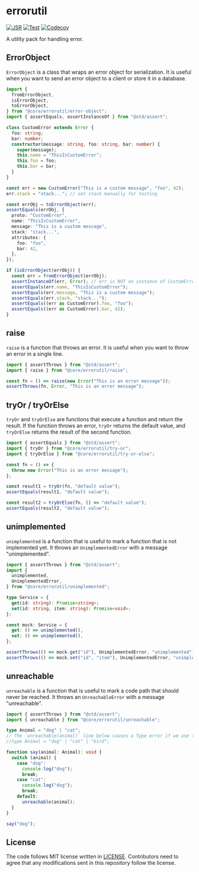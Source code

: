 # errorutil

[![JSR](https://jsr.io/badges/@core/errorutil)](https://jsr.io/@core/errorutil)
[![Test](https://github.com/jsr-core/errorutil/workflows/Test/badge.svg)](https://github.com/jsr-core/errorutil/actions?query=workflow%3ATest)
[![Codecov](https://codecov.io/gh/jsr-core/errorutil/graph/badge.svg?token=O0cA5Xj5la)](https://codecov.io/gh/jsr-core/errorutil)

A utility pack for handling error.

## ErrorObject

`ErrorObject` is a class that wraps an error object for serialization. It is
useful when you want to send an error object to a client or store it in a
database.

```ts
import {
  fromErrorObject,
  isErrorObject,
  toErrorObject,
} from "@core/errorutil/error-object";
import { assertEquals, assertInstanceOf } from "@std/assert";

class CustomError extends Error {
  foo: string;
  bar: number;
  constructor(message: string, foo: string, bar: number) {
    super(message);
    this.name = "ThisIsCustomError";
    this.foo = foo;
    this.bar = bar;
  }
}

const err = new CustomError("This is a custom message", "foo", 42);
err.stack = "stack..."; // set stack manually for testing

const errObj = toErrorObject(err);
assertEquals(errObj, {
  proto: "CustomError",
  name: "ThisIsCustomError",
  message: "This is a custom message",
  stack: "stack...",
  attributes: {
    foo: "foo",
    bar: 42,
  },
});

if (isErrorObject(errObj)) {
  const err = fromErrorObject(errObj);
  assertInstanceOf(err, Error); // err is NOT an instance of CustomError
  assertEquals(err.name, "ThisIsCustomError");
  assertEquals(err.message, "This is a custom message");
  assertEquals(err.stack, "stack...");
  assertEquals((err as CustomError).foo, "foo");
  assertEquals((err as CustomError).bar, 42);
}
```

## raise

`raise` is a function that throws an error. It is useful when you want to throw
an error in a single line.

```ts
import { assertThrows } from "@std/assert";
import { raise } from "@core/errorutil/raise";

const fn = () => raise(new Error("This is an error message"));
assertThrows(fn, Error, "This is an error message");
```

## tryOr / tryOrElse

`tryOr` and `tryOrElse` are functions that execute a function and return the
result. If the function throws an error, `tryOr` returns the default value, and
`tryOrElse` returns the result of the second function.

```ts
import { assertEquals } from "@std/assert";
import { tryOr } from "@core/errorutil/try-or";
import { tryOrElse } from "@core/errorutil/try-or-else";

const fn = () => {
  throw new Error("This is an error message");
};

const result1 = tryOr(fn, "default value");
assertEquals(result1, "default value");

const result2 = tryOrElse(fn, () => "default value");
assertEquals(result2, "default value");
```

## unimplemented

`unimplemented` is a function that is useful to mark a function that is not
implemented yet. It throws an `UnimplementedError` with a message
"unimplemented".

```ts
import { assertThrows } from "@std/assert";
import {
  unimplemented,
  UnimplementedError,
} from "@core/errorutil/unimplemented";

type Service = {
  get(id: string): Promise<string>;
  set(id: string, item: string): Promise<void>;
};

const mock: Service = {
  get: () => unimplemented(),
  set: () => unimplemented(),
};

assertThrows(() => mock.get("id"), UnimplementedError, "unimplemented");
assertThrows(() => mock.set("id", "item"), UnimplementedError, "unimplemented");
```

## unreachable

`unreachable` is a function that is useful to mark a code path that should never
be reached. It throws an `UnreachableError` with a message "unreachable".

```ts
import { assertThrows } from "@std/assert";
import { unreachable } from "@core/errorutil/unreachable";

type Animal = "dog" | "cat";
// The `unreachable(animal)` line below causes a Type error if we use the following line instead.
//type Animal = "dog" | "cat" | "bird";

function say(animal: Animal): void {
  switch (animal) {
    case "dog":
      console.log("dog");
      break;
    case "cat":
      console.log("dog");
      break;
    default:
      unreachable(animal);
  }
}

say("dog");
```

## License

The code follows MIT license written in [LICENSE](./LICENSE). Contributors need
to agree that any modifications sent in this repository follow the license.
